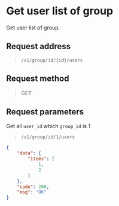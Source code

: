 # Get user list of group

Get user list of group.

## Request address

> `/v1/group/id/{id}/users`


## Request method

> GET

## Request parameters

Get all `user_id` which `group_id` is 1

> `/v1/group/id/1/users`

```json
{
    "data": {
        "items": [
            1,
            2
        ]
    },
    "code": 200,
    "msg": "OK"
}
```

